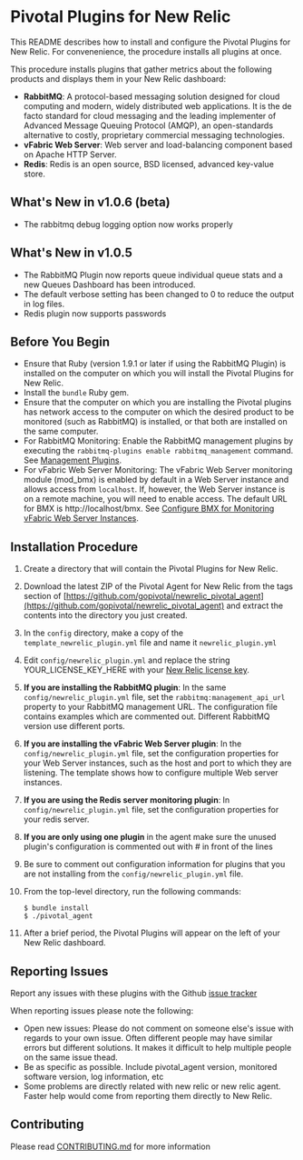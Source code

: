 # Pivotal Plugins for New Relic

This README describes how to install and configure the Pivotal Plugins for New Relic.  For convenenience, the procedure installs all plugins at once. 

This procedure installs plugins that gather metrics about the following products and displays them in your New Relic dashboard:

* **RabbitMQ**: A protocol-based messaging solution designed for cloud computing and modern, widely distributed web applications. It is the de facto standard for cloud messaging and the leading implementer of Advanced Message Queuing Protocol (AMQP), an open-standards alternative to costly, proprietary commercial messaging technologies.
* **vFabric Web Server**: Web server and load-balancing component based on Apache HTTP Server.
* **Redis**: Redis is an open source, BSD licensed, advanced key-value store.

## What's New in v1.0.6 (beta)

* The rabbitmq debug logging option now works properly

## What's New in v1.0.5

* The RabbitMQ Plugin now reports queue individual queue stats and a new Queues Dashboard has been introduced.
* The default verbose setting has been changed to 0 to reduce the output in log files.
* Redis plugin now supports passwords

## Before You Begin

* Ensure that Ruby (version 1.9.1 or later if using the RabbitMQ Plugin) is installed on the computer on which you will install the Pivotal Plugins for New Relic.  
* Install the `bundle` Ruby gem.
* Ensure that the computer on which you are installing the Pivotal plugins has network access to the computer on which the desired product to be monitored (such as RabbitMQ) is installed, or that both are installed on the same computer.
* For RabbitMQ Monitoring: Enable the RabbitMQ management plugins by executing the `rabbitmq-plugins enable rabbitmq_management` command.  See [Management Plugins](http://www.rabbitmq.com/management.html).
* For vFabric Web Server Monitoring: The vFabric Web Server monitoring module (mod_bmx) is enabled by default in a Web Server instance and allows access from `localhost`. If, however, the Web Server instance is on a remote machine, you will need to enable access. The default URL for BMX is http://localhost/bmx.  See [Configure BMX for Monitoring vFabric Web Server Instances](http://pubs.vmware.com/vfabric53/topic/com.vmware.vfabric.web-server.5.3/web-server/config-mod-bmx.html).

## Installation Procedure

1. Create a directory that will contain the Pivotal Plugins for New Relic.

2. Download the latest ZIP of the Pivotal Agent for New Relic from the tags section of  [https://github.com/gopivotal/newrelic_pivotal_agent](https://github.com/gopivotal/newrelic_pivotal_agent) and extract the contents into the directory you just created.

3. In the `config` directory, make a copy of the `template_newrelic_plugin.yml` file and name it `newrelic_plugin.yml`

4. Edit `config/newrelic_plugin.yml` and replace the string YOUR_LICENSE_KEY_HERE with your [New Relic license key](https://newrelic.com/docs/subscriptions/license-key).   

5. **If you are installing the RabbitMQ plugin**: In the same `config/newrelic_plugin.yml` file, set the `rabbitmq:management_api_url` property to your RabbitMQ management URL.  The configuration file contains examples which are commented out. Different RabbitMQ version use different ports. 

6. **If you are installing the vFabric Web Server plugin**: In the `config/newrelic_plugin.yml` file, set the configuration properties for your Web Server instances, such as the host and port to which they are listening. The template shows how to configure multiple Web server instances.

7. **If you are using the Redis server monitoring plugin**: In `config/newrelic_plugin.yml` file, set the configuration properties for your redis server.

8. **If you are only using one plugin** in the agent make sure the unused plugin's configuration is commented out with # in front of the lines

9. Be sure to comment out configuration information for plugins that you are not installing from the `config/newrelic_plugin.yml` file.

10. From the top-level directory, run the following commands: 

        $ bundle install
        $ ./pivotal_agent

11. After a brief period, the Pivotal Plugins will appear on the left of your New Relic dashboard.

## Reporting Issues

Report any issues with these plugins with the Github [issue tracker](https://github.com/pivotalsoftware/newrelic_pivotal_agent/issues)

When reporting issues please note the following:

* Open new issues: Please do not comment on someone else's issue with regards to your own issue. Often different people may have similar errors but different solutions. It makes it difficult to help multiple people on the same issue thead.
* Be as specific as possible. Include pivotal_agent version, monitored software version, log information, etc
* Some problems are directly related with new relic or new relic agent. Faster help would come from reporting them directly to New Relic.

## Contributing

Please read [CONTRIBUTING.md](CONTRIBUTING.md) for more information

